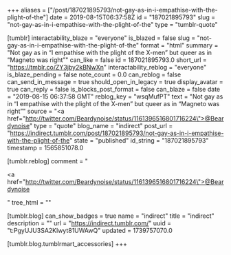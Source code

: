 +++
aliases = ["/post/187021895793/not-gay-as-in-i-empathise-with-the-plight-of-the"]
date = 2019-08-15T06:37:58Z
id = "187021895793"
slug = "not-gay-as-in-i-empathise-with-the-plight-of-the"
type = "tumblr-quote"

[tumblr]
interactability_blaze = "everyone"
is_blazed = false
slug = "not-gay-as-in-i-empathise-with-the-plight-of-the"
format = "html"
summary = "Not gay as in “I empathise with the plight of the X-men” but queer as in “Magneto was right”"
can_like = false
id = 187021895793.0
short_url = "https://tmblr.co/ZY3jby2kBNwXn"
interactability_reblog = "everyone"
is_blaze_pending = false
note_count = 0.0
can_reblog = false
can_send_in_message = true
should_open_in_legacy = true
display_avatar = true
can_reply = false
is_blocks_post_format = false
can_blaze = false
date = "2019-08-15 06:37:58 GMT"
reblog_key = "wsqMufPT"
text = "Not gay as in &ldquo;I empathise with the plight of the X-men&rdquo; but queer as in &ldquo;Magneto was right&rdquo;"
source = "<a href=\"http://twitter.com/Beardynoise/status/1161396516801716224\">@Beardynoise</a>"
type = "quote"
blog_name = "indirect"
post_url = "https://indirect.tumblr.com/post/187021895793/not-gay-as-in-i-empathise-with-the-plight-of-the"
state = "published"
id_string = "187021895793"
timestamp = 1565851078.0

[tumblr.reblog]
comment = "<p><a href=\"http://twitter.com/Beardynoise/status/1161396516801716224\">@Beardynoise</a></p>"
tree_html = ""

[tumblr.blog]
can_show_badges = true
name = "indirect"
title = "indirect"
description = ""
url = "https://indirect.tumblr.com/"
uuid = "t:PgyUJU3SA2Klwyt81UWAwQ"
updated = 1739757070.0

[tumblr.blog.tumblrmart_accessories]
+++
